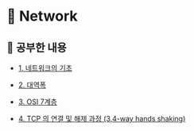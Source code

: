 # 🛜 Network

## 📖 공부한 내용

- [1. 네트워크의 기초](https://github.com/NextGen-Coders/CS-Study-2024/tree/main/Network/basicsOfNetworking)

- [2. 대역폭](https://github.com/NextGen-Coders/CS-Study-2024/tree/main/Network/bandwidth)

- [3. OSI 7계층](https://github.com/NextGen-Coders/CS-Study-2024/tree/main/Network/osi7Layers)

- [4. TCP 의 연결 및 해제 과정 (3,4-way hands shaking)](https://github.com/NextGen-Coders/CS-Study-2024/tree/main/Network/networkTcpAndUdp)
